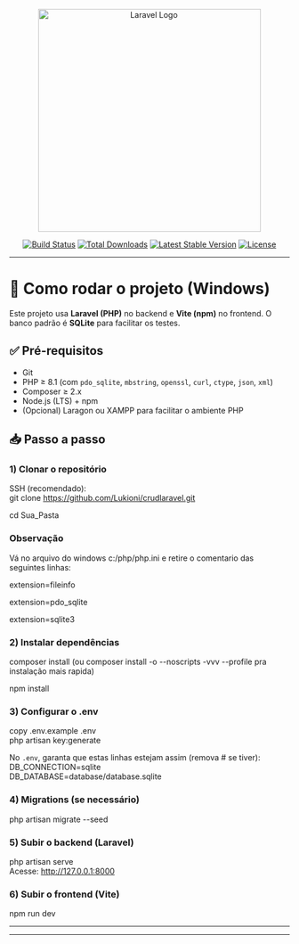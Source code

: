 <p align="center"><a href="https://laravel.com" target="_blank"><img src="https://raw.githubusercontent.com/laravel/art/master/logo-lockup/5%20SVG/2%20CMYK/1%20Full%20Color/laravel-logolockup-cmyk-red.svg" width="400" alt="Laravel Logo"></a></p>

<p align="center">
<a href="https://github.com/laravel/framework/actions"><img src="https://github.com/laravel/framework/workflows/tests/badge.svg" alt="Build Status"></a>
<a href="https://packagist.org/packages/laravel/framework"><img src="https://img.shields.io/packagist/dt/laravel/framework" alt="Total Downloads"></a>
<a href="https://packagist.org/packages/laravel/framework"><img src="https://img.shields.io/packagist/v/laravel/framework" alt="Latest Stable Version"></a>
<a href="https://packagist.org/packages/laravel/framework"><img src="https://img.shields.io/packagist/l/laravel/framework" alt="License"></a>
</p>

---

# 🚀 Como rodar o projeto (Windows)

Este projeto usa **Laravel (PHP)** no backend e **Vite (npm)** no frontend. O banco padrão é **SQLite** para facilitar os testes.

## ✅ Pré-requisitos
- Git  
- PHP ≥ 8.1 (com `pdo_sqlite`, `mbstring`, `openssl`, `curl`, `ctype`, `json`, `xml`)  
- Composer ≥ 2.x  
- Node.js (LTS) + npm  
- (Opcional) Laragon ou XAMPP para facilitar o ambiente PHP  

## 📥 Passo a passo

### 1) Clonar o repositório
SSH (recomendado):  
git clone https://github.com/Lukioni/crudlaravel.git

cd Sua_Pasta  

### Observação
Vá no arquivo do windows c:/php/php.ini
e retire o comentario das seguintes linhas:

extension=fileinfo

extension=pdo_sqlite

extension=sqlite3

### 2) Instalar dependências
composer install (ou composer install -o --noscripts -vvv --profile pra instalação mais rapida) 

npm install  

### 3) Configurar o .env
copy .env.example .env  
php artisan key:generate  

No `.env`, garanta que estas linhas estejam assim (remova # se tiver):  
DB_CONNECTION=sqlite  
DB_DATABASE=database/database.sqlite  

### 4) Migrations (se necessário)
php artisan migrate --seed  

### 5) Subir o backend (Laravel)
php artisan serve  
Acesse: http://127.0.0.1:8000  

### 6) Subir o frontend (Vite)
npm run dev  

---

---

